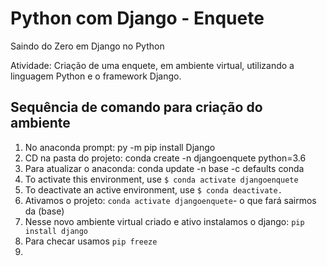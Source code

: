 # Python com Django - Enquete
Saindo do Zero em Django no Python 

Atividade: Criação de uma enquete, em ambiente virtual, utilizando a linguagem Python e o framework Django.

## Sequência de comando para criação do ambiente
1. No anaconda prompt: py -m pip install Django
2. CD na pasta do projeto: conda create -n djangoenquete python=3.6
3. Para atualizar o anaconda: conda update -n base -c defaults conda
4. To activate this environment, use 
``$ conda activate djangoenquete``
5. To deactivate an active environment, use 
```$ conda deactivate.```
6. Ativamos o projeto: ``conda activate djangoenquete``- o que fará sairmos da (base)
7. Nesse novo ambiente virtual criado e ativo instalamos o django: ``pip install django``
8. Para checar usamos ``pip freeze``
9. 

